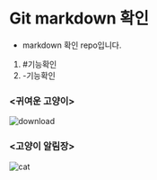 # Git markdown 확인

- markdown 확인 repo입니다.
1. #기능확인
2. -기능확인

### <귀여운 고양이>

![download](https://user-images.githubusercontent.com/65228530/125380164-b84fc080-e3cc-11eb-9ebb-94b243a85c6f.jpeg)


### <고양이 알림장>

![cat](https://user-images.githubusercontent.com/65228530/125380338-06fd5a80-e3cd-11eb-810b-03b81b48e798.jpeg)

